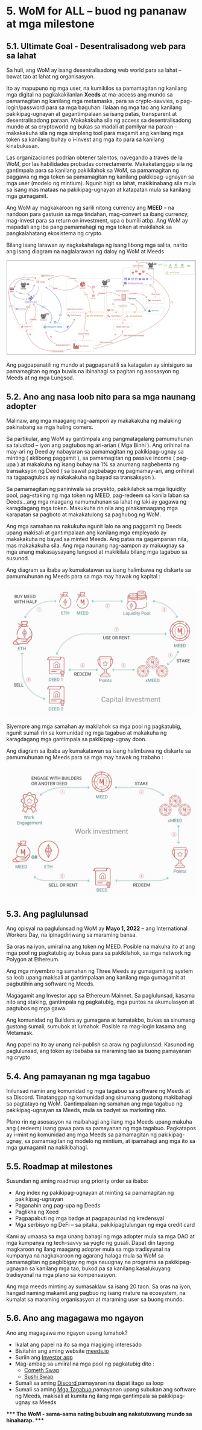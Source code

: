 # 5. WoM for ALL – buod ng pananaw at mga milestone

## 5.1. Ultimate Goal - Desentralisadong web para sa lahat

Sa huli, ang WoM ay isang desentralisadong web world para sa lahat – bawat tao at lahat ng organisasyon.

Ito ay mapupuno ng mga user, na kumikilos sa pamamagitan ng kanilang mga digital na pagkakakilanlan **Xeeds** at ma-access ang mundo sa pamamagitan ng kanilang mga metamasks, para sa crypto-savvies, o pag-login/password para sa mga baguhan. Ilalaan ng mga tao ang kanilang pakikipag-ugnayan at gagantimpalaan sa isang patas, transparent at desentralisadong paraan. Makakakuha sila ng access sa desentralisadong mundo at sa cryptoworld ng bukas sa madali at pamilyar na paraan - makakakuha sila ng mga simpleng tool para magamit ang kanilang mga token sa kanilang buhay o i-invest ang mga ito para sa kanilang kinabukasan.

Las organizaciones podrían obtener talentos, navegando a través de la WoM, por las habilidades probadas correctamente. Makakatanggap sila ng gantimpala para sa kanilang pakikilahok sa WoM, sa pamamagitan ng paggawa ng mga token sa pamamagitan ng kanilang pakikipag-ugnayan sa mga user (modelo ng mintium). Ngunit higit sa lahat, makikinabang sila mula sa isang mas mataas na pakikipag-ugnayan at katapatan mula sa kanilang mga gumagamit.

Ang WoM ay magkakaroon ng sarili nitong currency ang **MEED** – na nandoon para gastusin sa mga tindahan, mag-convert sa ibang currency, mag-invest para sa return on investment, upa o bumili atbp. Ang WoM ay mapadali ang iba pang pamamahagi ng mga token at makilahok sa pangkalahatang ekosistema ng crypto.

Bilang isang larawan ay nagkakahalaga ng isang libong mga salita, narito ang isang diagram na naglalarawan ng daloy ng WoM at Meeds

![Ang daloy ng WoM at Meeds](en/img/wom-flows.png)

Ang pagpapanatili ng mundo at pagpapanatili sa katagalan ay sinisiguro sa pamamagitan ng mga buwis na ibinahagi sa pagitan ng asosasyon ng Meeds at ng mga Lungsod.

## 5.2. Ano ang nasa loob nito para sa mga naunang adopter

Malinaw, ang mga maagang nag-aampon ay makakakuha ng malaking pakinabang sa mga huling comers.

Sa partikular, ang WoM ay gantimpala ang pangmatagalang pamumuhunan sa taludtod – iyon ang pagtubos ng ari-arian ( Mga Binhi ). Ang orihinal na may-ari ng Deed ay nabayaran sa pamamagitan ng pakikipag-ugnay sa minting ( aktibong paggamit ), sa pamamagitan ng passive income ( pag-upa ) at makakuha ng isang buhay na 1% sa anumang nagbebenta ng transaksyon ng Deed ( sa bawat pagbabago ng pagmamay-ari, ang orihinal na tagapagtubos ay nakakakuha ng bayad sa transaksyon ).

Sa pamamagitan ng paniniwala sa proyekto, pakikilahok sa mga liquidity pool, pag-staking ng mga token ng MEED, pag-redeem sa kanila laban sa Deeds...ang mga maagang namumuhunan sa lahat ng laki ay gagawa ng karagdagang mga token. Makukuha rin nila ang pinakamaagang mga karapatan sa pagboto at makakatulong sa paghubog ng WoM.

Ang mga samahan na nakukuha ngunit lalo na ang paggamit ng Deeds upang makisali at gantimpalaan ang kanilang mga empleyado ay makakakuha ng bayad sa minted Meeds. Ang patas na gagampanan nila, mas makakakuha sila. Ang mga naunang nag-aampon ay maiuugnay sa mga unang makasaysayang lungsod at makikilala bilang mga tagabuo sa susunod.

Ang diagram sa ibaba ay kumakatawan sa isang halimbawa ng diskarte sa pamumuhunan ng Meeds para sa mga may hawak ng kapital :

![Nangangailangan ng diskarte sa pamumuhunan para sa mga may hawak ng kapital](en/img/invest-capital.png)

Siyempre ang mga samahan ay makilahok sa mga pool ng pagkatubig, ngunit sumali rin sa komunidad ng mga tagabuo at makakuha ng karagdagang mga gantimpala sa pakikipag-ugnay doon.

Ang diagram sa ibaba ay kumakatawan sa isang halimbawa ng diskarte sa pamumuhunan ng Meeds para sa mga may hawak ng trabaho :

![Nangangailangan ng diskarte sa pamumuhunan para sa mga may hawak ng trabaho](en/img/invest-work.png)

## 5.3. Ang paglulunsad

Ang opisyal na paglulunsad ng WoM ay **Mayo 1, 2022** – ang International Workers Day, na ipinagdiriwang sa maraming bansa.

Sa oras na iyon, umiral na ang token ng MEED. Posible na makuha ito at ang mga pool ng pagkatubig ay bukas para sa pakikilahok, sa mga network ng Polygon at Ethereum.

Ang mga miyembro ng samahan ng Three Meeds ay gumagamit ng system sa loob upang makisali at gantimpalaan ang kanilang mga gumagamit at pagbutihin ang software ng Meeds.

Magagamit ang Investor app sa Ethereum Mainnet. Sa paglulunsad, kasama nito ang staking, gantimpala ng pagkatubig, mga puntos na akumulasyon at pagtubos ng mga gawa.

Ang komunidad ng Builders ay gumagana at tumatakbo, bukas sa sinumang gustong sumali, sumubok at lumahok. Posible na mag-login kasama ang Metamask.

Ang papel na ito ay unang nai-publish sa araw ng paglulunsad. Kasunod ng paglulunsad, ang token ay ibababa sa maraming tao sa buong pamayanan ng crypto.

## 5.4. Ang pamayanan ng mga tagabuo

Inilunsad namin ang komunidad ng mga tagabuo sa software ng Meeds at sa Discord. Tinatanggap ng komunidad ang sinumang gustong makibahagi sa pagtatayo ng WoM. Gantimpalaan ng samahan ang mga tagabuo ng pakikipag-ugnayan sa Meeds, mula sa badyet sa marketing nito.

Plano rin ng asosasyon na maibahagi ang ilang mga Meeds upang makuha ang ( redeem) isang gawa para sa pamayanan ng mga tagabuo. Pagkatapos ay i-mint ng komunidad ang mga Meeds sa pamamagitan ng pakikipag-ugnay, sa pamamagitan ng modelo ng mintium, at ipamahagi ang mga ito sa mga gumagamit na nakikibahagi.

## 5.5. Roadmap at milestones

Susundan ng aming roadmap ang priority order sa ibaba:

- Ang index ng pakikipag-ugnayan at minting sa pamamagitan ng pakikipag-ugnayan
- Paganahin ang pag-upa ng Deeds
- Paglikha ng Xeed
- Pagpapabuti ng mga badge at pagpapaunlad ng kredensyal
- Mga serbisyo ng DeFi – sa pitaka, pakikipagtulungan ng mga credit card

Kami ay umaasa sa mga unang bahagi ng mga adopter mula sa mga DAO at mga kumpanya ng tech-savvy sa yugto ng gusali. Dapat din tayong magkaroon ng ilang maagang adopter mula sa mga tradisyunal na kumpanya na nagkakaroon ng agarang halaga mula sa WoM sa pamamagitan ng pagbibigay ng mga nauugnay na programa sa pakikipag-ugnayan sa kanilang mga tao, bukod pa sa kanilang kasalukuyang tradisyonal na mga plano sa kompensasyon.

Ang mga meeds minting ay sumasaklaw sa isang 20 taon. Sa oras na iyon, hangad naming makamit ang pagbuo ng isang mature na ecosystem, na kumalat sa maraming organisasyon at maraming user sa buong mundo.

## 5.6. Ano ang magagawa mo ngayon

Ano ang magagawa mo ngayon upang lumahok?

- Ikalat ang papel na ito sa mga magiging interesado
- Bisitahin ang aming website [ meeds.io ](https://www.meeds.io/)
- Suriin ang [ Investor app ](https://meeds.io/investors)
- Mag-ambag sa umiiral na mga pool ng pagkatubig dito :
  - [Cometh Swap](https://swap.cometh.io/)
  - [Sushi Swap](https://sushi.com)
- Sumali sa aming [ Discord ](https://discord.com/invite/hAuADSq3) pamayanan na dapat itago sa loop
- Sumali sa aming [ Mga Tagabuo ](https://meeds.io/builders) pamayanan upang subukan ang software ng Meeds, makisali at kumita ng ilang mga gantimpala sa pakikipag-ugnay sa Meeds

**\*\*\* The WoM - sama-sama nating bubuuin ang nakatutuwang mundo sa hinaharap. \*\*\***